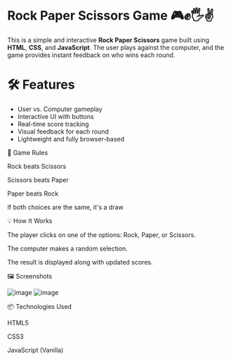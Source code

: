 # Rock Paper Scissors Game 🎮✊🖐✌️

This is a simple and interactive **Rock Paper Scissors** game built using **HTML**, **CSS**, and **JavaScript**. The user plays against the computer, and the game provides instant feedback on who wins each round.

# 🛠️ Features

- User vs. Computer gameplay
- Interactive UI with buttons
- Real-time score tracking
- Visual feedback for each round
- Lightweight and fully browser-based

🧠 Game Rules

Rock beats Scissors

Scissors beats Paper

Paper beats Rock

If both choices are the same, it's a draw

💡 How It Works

The player clicks on one of the options: Rock, Paper, or Scissors.

The computer makes a random selection.

The result is displayed along with updated scores.

🖼️ Screenshots

![image](https://github.com/user-attachments/assets/db684708-6d19-437d-8f13-e957dfb5224d)
![image](https://github.com/user-attachments/assets/d6b7b245-478d-40bc-8522-17bb96762a9d)

📦 Technologies Used

HTML5

CSS3

JavaScript (Vanilla)

